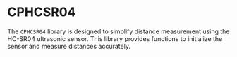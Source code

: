 # CPHCSR04
The `CPHCSR04` library is designed to simplify distance measurement using the HC-SR04 ultrasonic sensor. This library provides functions to initialize the sensor and measure distances accurately.
